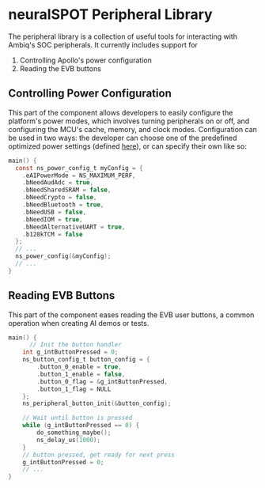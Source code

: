 # neuralSPOT Peripheral Library

The peripheral library is a collection of useful tools for interacting with Ambiq's SOC peripherals. It currently includes support for

1. Controlling Apollo's power configuration
2. Reading the EVB buttons

## Controlling Power Configuration

This part of the component allows developers to easily configure the platform's power modes, which involves turning peripherals on or off, and configuring the MCU's cache, memory, and clock modes. Configuration can be used in two ways: the developer can choose one of the predefined optimized power settings (defined [here](https://github.com/AmbiqAI/neuralSPOT/neuralspot/ns-peripherals/src/ns_power.c)), or can specify their own like so:

```c
main() {
  const ns_power_config_t myConfig = {
    .eAIPowerMode = NS_MAXIMUM_PERF,
    .bNeedAudAdc = true,
    .bNeedSharedSRAM = false,
    .bNeedCrypto = false,
    .bNeedBluetooth = true,
    .bNeedUSB = false,
    .bNeedIOM = true,
    .bNeedAlternativeUART = true,
    .b128kTCM = false
  };
  // ...
  ns_power_config(&myConfig);
  // ...
}
```

## Reading EVB Buttons

This part of the component eases reading the EVB user buttons, a common operation when creating AI demos or tests.

```c
main() {
	  // Init the button handler
    int g_intButtonPressed = 0;
    ns_button_config_t button_config = {
        .button_0_enable = true,
        .button_1_enable = false,
        .button_0_flag = &g_intButtonPressed,
        .button_1_flag = NULL
    };
    ns_peripheral_button_init(&button_config);

    // Wait until button is pressed
    while (g_intButtonPressed == 0) {
        do_something_maybe();
        ns_delay_us(1000);
    }
  	// button pressed, get ready for next press
    g_intButtonPressed = 0;
  	// ...
}
```
